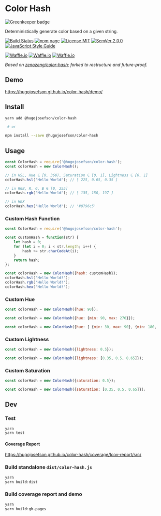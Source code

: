 # Color Hash

[![Greenkeeper badge](https://badges.greenkeeper.io/hugojosefson/color-hash.svg)](https://greenkeeper.io/)

Deterministically generate color based on a given string.

[![Build Status](https://travis-ci.org/hugojosefson/color-hash.svg?branch=master)](https://travis-ci.org/hugojosefson/color-hash)
[![npm page](https://img.shields.io/npm/v/@hugojosefson/color-hash.svg)](https://npmjs.com/package/@hugojosefson/color-hash)
[![License MIT](https://img.shields.io/npm/l/@hugojosefson/color-hash.svg)](https://tldrlegal.com/license/mit-license)
[![SemVer 2.0.0](https://img.shields.io/badge/SemVer-2.0.0-lightgrey.svg)](http://semver.org/spec/v2.0.0.html)
[![JavaScript Style Guide](https://img.shields.io/badge/code_style-standard-brightgreen.svg)](https://standardjs.com)

[![Waffle.io](https://img.shields.io/waffle/label/hugojosefson/color-hash/inbox.svg)](https://waffle.io/hugojosefson/color-hash)
[![Waffle.io](https://img.shields.io/waffle/label/hugojosefson/color-hash/to%20do.svg)](https://waffle.io/hugojosefson/color-hash)
[![Waffle.io](https://img.shields.io/waffle/label/hugojosefson/color-hash/in%20progress.svg)](https://waffle.io/hugojosefson/color-hash)

_Based on [zenozeng/color-hash](https://github.com/zenozeng/color-hash); forked to restructure and future-proof._

## Demo

https://hugojosefson.github.io/color-hash/demo/

## Install

```bash
yarn add @hugojosefson/color-hash

 # or

npm install --save @hugojosefson/color-hash
```

## Usage

```javascript
const ColorHash = require('@hugojosefson/color-hash');
const colorHash = new ColorHash();

// in HSL, Hue ∈ [0, 360), Saturation ∈ [0, 1], Lightness ∈ [0, 1]
colorHash.hsl('Hello World'); // [ 225, 0.65, 0.35 ]

// in RGB, R, G, B ∈ [0, 255]
colorHash.rgb('Hello World'); // [ 135, 150, 197 ]

// in HEX
colorHash.hex('Hello World'); // '#8796c5'
```

### Custom Hash Function

```javascript
const ColorHash = require('@hugojosefson/color-hash');

const customHash = function(str) {
    let hash = 0;
    for (let i = 0; i < str.length; i++) {
        hash += str.charCodeAt(i);
    }
    return hash;
};

const colorHash = new ColorHash({hash: customHash});
colorHash.hsl('Hello World!');
colorHash.rgb('Hello World!');
colorHash.hex('Hello World!');
```

### Custom Hue

```javascript
const colorHash = new ColorHash({hue: 90});
```

```javascript
const colorHash = new ColorHash({hue: {min: 90, max: 270}});
```

```javascript
const colorHash = new ColorHash({hue: [ {min: 30, max: 90}, {min: 180, max: 210}, {min: 270, max: 285} ]});
```

### Custom Lightness

```javascript
const colorHash = new ColorHash({lightness: 0.5});
```

```javascript
const colorHash = new ColorHash({lightness: [0.35, 0.5, 0.65]});
```

### Custom Saturation

```javascript
const colorHash = new ColorHash({saturation: 0.5});
```

```javascript
const colorHash = new ColorHash({saturation: [0.35, 0.5, 0.65]});
```

## Dev

### Test

```bash
yarn
yarn test
```

#### Coverage Report

https://hugojosefson.github.io/color-hash/coverage/lcov-report/src/

### Build standalone `dist/color-hash.js`

```bash
yarn
yarn build:dist
```

### Build coverage report and demo

```bash
yarn
yarn build:gh-pages
```